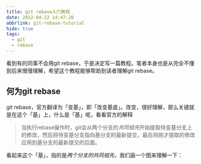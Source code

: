 ```yaml
---
title: git rebase入门教程
date: 2022-04-22 14:47:20
abbrlink: git-rebase-tutorial 
hide: true
tags: 
  - git
  - rebase
---
```

看到有的同事不会用git rebase，于是决定写一篇教程。笔者本身也是从完全不懂到后来慢慢理解，希望这个教程能够帮助到读者理解git rebase。

## 何为git rebase

git rebase，官方翻译为「变基」，即「改变基底」。改变，很好理解，那么关键就是在这个「基」上，什么是「基」呢，看看官方的解释

> 当执行rebase操作时，git会从两个分支的*共同祖先*开始提取待变基分支上的修改，然后将待变基分支指向基分支的最新提交，最后将刚才提取的修改应用到基分支的最新提交的后面。

看起来这个「基」，指的是*两个分支的共同祖先*，我们画一个图来理解一下：